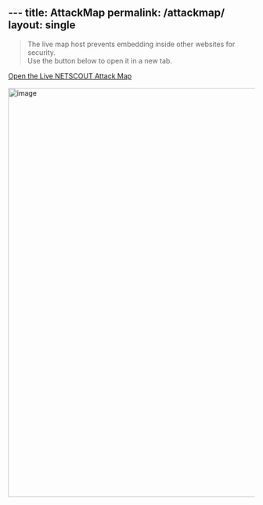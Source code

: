 \---
title: AttackMap
permalink: /attackmap/
layout: single
---

> The live map host prevents embedding inside other websites for security.  
> Use the button below to open it in a new tab.

<a class="btn" href="https://horizon.netscout.com" target="_blank" rel="noopener noreferrer">
  Open the Live NETSCOUT Attack Map
</a>

<!-- Optional: add a static image preview under the button -->
<p style="margin-top:1rem">
  <img width="1847" height="835" alt="image" src="https://github.com/user-attachments/assets/540878bb-b3f4-455e-86d9-cf4e3e079b29" />
</p>
